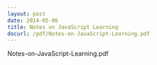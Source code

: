 ```yaml
---
layout: post
date: 2014-05-06
title: Notes on JavaScript Learning
docurl: /pdf/Notes-on-JavaScript-Learning.pdf
---
```


Notes-on-JavaScript-Learning.pdf